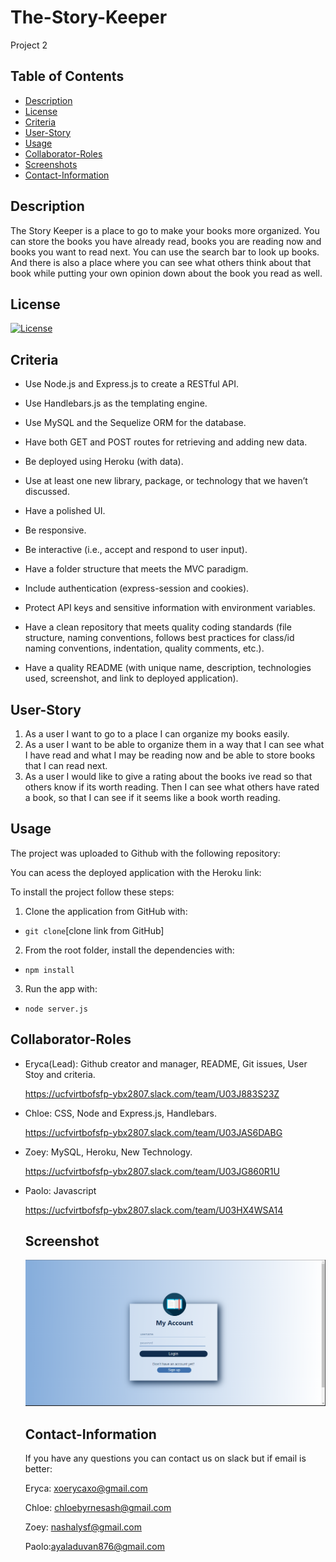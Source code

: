 # The-Story-Keeper
Project 2
## Table of Contents
* [Description](#Description)
* [License](#License)
* [Criteria](#Criteria)
* [User-Story](#User-Story)
* [Usage](#Usage)
* [Collaborator-Roles](#Collaborator-Roles)
* [Screenshots](#Screenshots)
* [Contact-Information](#Contact-Information)

## Description

The Story Keeper is a place to go to make your books more organized. You can store the books you have already read, books you are reading now and books you want to read next. You can use the search bar to look up books. And there is also a place where you can see what others think about that book while putting your own opinion down about the book you read as well. 

## License 

[![License](https://img.shields.io/badge/License-MIT-brightgreen)](https://opensource.org/licenses/MIT)

## Criteria

* Use Node.js and Express.js to create a RESTful API.

* Use Handlebars.js as the templating engine.

* Use MySQL and the Sequelize ORM for the database.

* Have both GET and POST routes for retrieving and adding new data.

* Be deployed using Heroku (with data).

* Use at least one new library, package, or technology that we haven’t discussed.

* Have a polished UI.

* Be responsive.

* Be interactive (i.e., accept and respond to user input).

* Have a folder structure that meets the MVC paradigm.

* Include authentication (express-session and cookies).

* Protect API keys and sensitive information with environment variables.

* Have a clean repository that meets quality coding standards (file structure, naming conventions, follows best practices for class/id naming conventions, indentation, quality comments, etc.).

* Have a quality README (with unique name, description, technologies used, screenshot, and link to deployed application).

## User-Story

1. As a user I want to go to a place I can organize my books easily. 
2. As a user I want to be able to organize them in a way that I can see what I have read and what I may be reading now and be able to store books that I can read next.
3. As a user I would like to give a rating about the books ive read so that others know if its worth reading. Then I can see what others have rated a book, so that I can see if it seems like a book worth reading.

## Usage

The project was uploaded to Github with the following repository:

You can acess the deployed application with the Heroku link:

To install the project follow these steps:

  1. Clone the application from GitHub with:

   * `git clone`[clone link from GitHub]
 
  2. From the root folder, install the dependencies with:

   * `npm install`

  3. Run the app with:

   * `node server.js`

   ## Collaborator-Roles

 * Eryca(Lead): Github creator and manager, README, Git issues, User Stoy and criteria.

   https://ucfvirtbofsfp-ybx2807.slack.com/team/U03J883S23Z

 * Chloe: CSS, Node and Express.js, Handlebars.

   https://ucfvirtbofsfp-ybx2807.slack.com/team/U03JAS6DABG

 * Zoey: MySQL, Heroku, New Technology.

   https://ucfvirtbofsfp-ybx2807.slack.com/team/U03JG860R1U

 * Paolo: Javascript

   https://ucfvirtbofsfp-ybx2807.slack.com/team/U03HX4WSA14




    ## Screenshot
    
    ![](./public/assets/img/login.png)

  

    ## Contact-Information
    
    If you have any questions you can contact us on slack but if email is better: 
    
    Eryca: [xoerycaxo@gmail.com](#xoerycaxo@gmail.com)
    
    Chloe: [chloebyrnesash@gmail.com](#chloebyrnesash@gmail.com)
    
    Zoey: [nashalysf@gmail.com](#nashalysf@gmail.com)
    
    Paolo:[ayaladuvan876@gmail.com](#ayaladuvan876@gmail.com)
    

